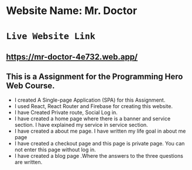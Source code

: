 # Website Name: Mr. Doctor

# `Live Website Link`

## https://mr-doctor-4e732.web.app/


## This is a Assignment for the Programming Hero Web Course.

* I created A Single-page Application (SPA) for this Assignment.
* I used React, React Router and Firebase for creating this website.
* I have Created Private route, Social Log in.
* I have created a home page where there is a banner and service section. I have explained my service in service section.
* I have created a about me page. I have written my life goal in about me page
* I have created a checkout page and this page is private page. You can not enter this page without log in.
* I have created a blog page .Where the answers to the three questions are written.
 